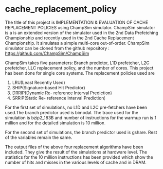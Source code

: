# cache_replacement_policy
The title of this project is IMPLEMENTATION & EVALUATION OF CACHE REPLACEMENT POLICIES using ChampSim simulator.
ChampSim simulator is a is an extended version of the simulator used in the 2nd Data Prefetching Championship and recently used in the 2nd
Cache Replacement Championship. It simulates a simple multi-core out-of-order. ChampSim simulator can be cloned from the github repository :
https://github.com/ChampSim/ChampSim

ChampSim takes five parameters: Branch predictor, L1D prefetcher, L2C prefetcher, LLC replacement policy, and the number of cores.
This project has been done for single core systems. The replacement policies used are 
1. LRU(Least Recently Used)
2. SHIP(Signature-based Hit Predictor)
3. DRRIP(Dynamic Re- reference Interval Prediction) 
4. SRRIP(Static Re- reference Interval Prediction)

For the first set of simulations, no L1D and L2C pre-fetchers have been used.The branch predictor used is bimodal. The trace used for the simulation is bzip2_183B and number of instructions for the warmup run is 1 million and for the detailed simulation is 10 million.

For the second set of simulations, the branch predictor used is gshare. Rest of the variables remain the same.

The output files of the above four replacement algorithms have been included. They give the result of the simulations at hardware level. The statistics for the 10 million instructions has been provided which show the number of hits and misses in the various levels of cache and in DRAM.
